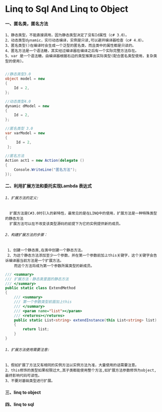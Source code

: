 # Linq to Sql And Linq to Object

#### 一、匿名类，匿名方法

    1、静态类型，不能直接调用，因为静态类型决定了没有Id属性（c# 3.0）。
    2、动态类型dynamic，实行动态编译，实例是只读,可以避开编译器检查（c# 4.0）。
    3、匿名类型()在编译时会生成一个泛型的匿名类，而且类中的属性都是只读的。
    4、匿名方法是一个语法糖，其实经过编译器在编译之后有一个实际完整方法存在。
    5、var 是一个语法糖，由编译器根据右边的类型推算出实际类型(配合匿名类型使用，复杂类型的使用)。
    
``` .cs

//静态类型3.0
object model = new
{
    Id = 2,
};

//动态类型4.0
dynamic dModel = new
{
    Id = 2,
};

//匿名类型 3.0
var varModel = new
{
     Id = 2,
 };
 
//匿名方法
Action act1 = new Action(delegate ()
{
    Console.WriteLine("匿名方法");
});

```


#### 二、利用扩展方法和委托实现Lambda 表达式
###### ```1、扩展方法的定义:```
      
      扩展方法是C#3.0时引入的新特性，最常见的是在LINQ中的使用，扩展方法是一种特殊类型的静态方法
      扩展方法可以在不改变该类型源码的前提下为它的实例提供新的成员。
      
###### ```2、构建扩展方法的步骤：```
    
     1、创建一个静态类,在类中创建一个静态方法。
     2、为这个静态方法添加至少一个参数，并在第一个参数前加上this关键字，这个关键字会告诉编译器当前方法是一个扩展方法。
        而这个方法将成为第一个参数所属类型的新成员。

``` .cs
/// <summary>
/// 扩展方法：静态类里面的静态方法
/// </summary>
public static class ExtendMethod
{
    /// <summary>
    /// 第一个参数类型前面加上this
    /// </summary>
    /// <param name="list"></param>
    /// <returns></returns>
    public static List<string> extendInstance(this List<string> list)
    {
        return list;
    }
}
```
      
###### ```1、扩展方法使用需要注意:```
    1、假如扩展了方法又有相同的实例方法以实例方法为准，大量使用的话需要注意。
    2、this修饰的类型如果权限过大,其子类都能使用整个方法,如扩展方法参数修饰为object,最终影响代码可读性。
    3、不要对基础类型进行扩展。

#### 三、linq to object  
#### 四、linq to sql
